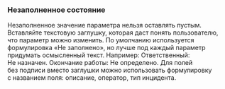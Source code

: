 <!-- example(inline-edit-overview) -->

### Незаполненное состояние

Незаполненное значение параметра нельзя оставлять пустым. Вставляйте текстовую заглушку, которая даст понять пользователю, что параметр можно изменить. По умолчанию используется формулировка «Не заполнено», но лучше под каждый параметр придумать осмысленный текст. Например: Ответственный: Не назначен. Окончание работы: Не определено. Для полей без подписи вместо заглушки можно использовать формулировку с названием поля: описание, оператор, тип инцидента.

<!-- example(inline-edit-placeholder) -->
